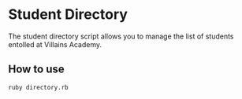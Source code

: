 # Student Directory #

The student directory script allows you to manage the list of students entolled at Villains Academy.

## How to use ##

```shell
ruby directory.rb
```
